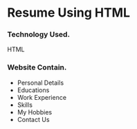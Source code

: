 # Resume Using HTML
<h3>Technology Used.</h3>
HTML

<h3>Website Contain.</h3>
<ul>
<li>Personal Details
  <li>Educations
    <li>Work Experience
      <li>Skills
        <li>My Hobbies
          <li>Contact Us
</ul>
